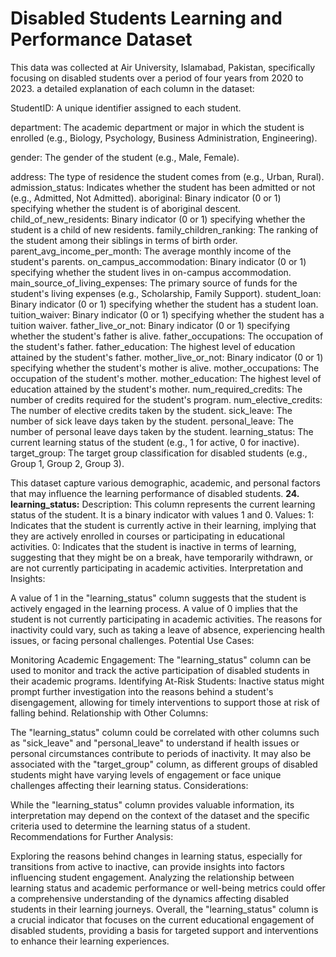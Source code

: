 # Disabled Students Learning and Performance Dataset
This data was collected at Air University, Islamabad, Pakistan, specifically focusing on disabled students over a period of four years from 2020 to 2023.
a detailed explanation of each column in the dataset:

StudentID: A unique identifier assigned to each student.

department: The academic department or major in which the student is enrolled (e.g., Biology, Psychology, Business Administration, Engineering).

gender: The gender of the student (e.g., Male, Female).

address: The type of residence the student comes from (e.g., Urban, Rural).
admission_status: Indicates whether the student has been admitted or not (e.g., Admitted, Not Admitted).
aboriginal: Binary indicator (0 or 1) specifying whether the student is of aboriginal descent.
child_of_new_residents: Binary indicator (0 or 1) specifying whether the student is a child of new residents.
family_children_ranking: The ranking of the student among their siblings in terms of birth order.
parent_avg_income_per_month: The average monthly income of the student's parents.
on_campus_accommodation: Binary indicator (0 or 1) specifying whether the student lives in on-campus accommodation.
main_source_of_living_expenses: The primary source of funds for the student's living expenses (e.g., Scholarship, Family Support).
student_loan: Binary indicator (0 or 1) specifying whether the student has a student loan.
tuition_waiver: Binary indicator (0 or 1) specifying whether the student has a tuition waiver.
father_live_or_not: Binary indicator (0 or 1) specifying whether the student's father is alive.
father_occupations: The occupation of the student's father.
father_education: The highest level of education attained by the student's father.
mother_live_or_not: Binary indicator (0 or 1) specifying whether the student's mother is alive.
mother_occupations: The occupation of the student's mother.
mother_education: The highest level of education attained by the student's mother.
num_required_credits: The number of credits required for the student's program.
num_elective_credits: The number of elective credits taken by the student.
sick_leave: The number of sick leave days taken by the student.
personal_leave: The number of personal leave days taken by the student.
learning_status: The current learning status of the student (e.g., 1 for active, 0 for inactive).
target_group: The target group classification for disabled students (e.g., Group 1, Group 2, Group 3).

This dataset capture various demographic, academic, and personal factors that may influence the learning performance of disabled students. 
**24. learning_status:**
Description: This column represents the current learning status of the student. It is a binary indicator with values 1 and 0.
Values:
1: Indicates that the student is currently active in their learning, implying that they are actively enrolled in courses or participating in educational activities.
0: Indicates that the student is inactive in terms of learning, suggesting that they might be on a break, have temporarily withdrawn, or are not currently participating in academic activities.
Interpretation and Insights:

A value of 1 in the "learning_status" column suggests that the student is actively engaged in the learning process.
A value of 0 implies that the student is not currently participating in academic activities. The reasons for inactivity could vary, such as taking a leave of absence, experiencing health issues, or facing personal challenges.
Potential Use Cases:

Monitoring Academic Engagement: The "learning_status" column can be used to monitor and track the active participation of disabled students in their academic programs.
Identifying At-Risk Students: Inactive status might prompt further investigation into the reasons behind a student's disengagement, allowing for timely interventions to support those at risk of falling behind.
Relationship with Other Columns:

The "learning_status" column could be correlated with other columns such as "sick_leave" and "personal_leave" to understand if health issues or personal circumstances contribute to periods of inactivity.
It may also be associated with the "target_group" column, as different groups of disabled students might have varying levels of engagement or face unique challenges affecting their learning status.
Considerations:

While the "learning_status" column provides valuable information, its interpretation may depend on the context of the dataset and the specific criteria used to determine the learning status of a student.
Recommendations for Further Analysis:

Exploring the reasons behind changes in learning status, especially for transitions from active to inactive, can provide insights into factors influencing student engagement.
Analyzing the relationship between learning status and academic performance or well-being metrics could offer a comprehensive understanding of the dynamics affecting disabled students in their learning journeys.
Overall, the "learning_status" column is a crucial indicator that focuses on the current educational engagement of disabled students, providing a basis for targeted support and interventions to enhance their learning experiences.
